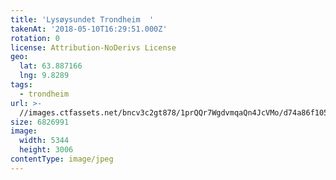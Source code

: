 ```yaml
---
title: 'Lysøysundet Trondheim  '
takenAt: '2018-05-10T16:29:51.000Z'
rotation: 0
license: Attribution-NoDerivs License
geo:
  lat: 63.887166
  lng: 9.8289
tags:
  - trondheim
url: >-
  //images.ctfassets.net/bncv3c2gt878/1prQQr7WgdvmqaQn4JcVMo/d74a86f10564cbe9f9fa747613a6cef7/lysysundet-trondheim_41992892982_o
size: 6826991
image:
  width: 5344
  height: 3006
contentType: image/jpeg
---
```


